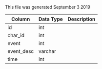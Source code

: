 This file was generated September 3 2019

| Column     | Data Type | Description |
| ---------- | --------- | ----------- |
| id         | int       |             |
| char_id    | int       |             |
| event      | int       |             |
| event_desc | varchar   |             |
| time       | int       |             |